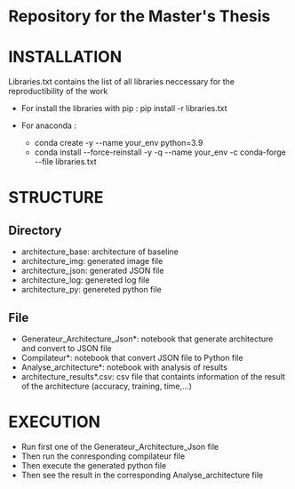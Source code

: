 # Repository for the Master's Thesis

# INSTALLATION
Libraries.txt contains the list of all libraries neccessary for the reproductibility of the work

- For install the libraries with pip : pip install -r libraries.txt

- For anaconda : 
    - conda create -y --name your_env python=3.9
    - conda install --force-reinstall -y -q --name your_env -c conda-forge --file libraries.txt


# STRUCTURE
## Directory
- architecture_base: architecture of baseline
- architecture_img: generated image file
- architecture_json: generated JSON file
- architecture_log: genereted log file
- architecture_py: genereted python file

## File

- Generateur_Architecture_Json*: notebook that generate architecture and convert to JSON file
- Compilateur*: notebook that convert JSON file to Python file
- Analyse_architecture*: notebook with analysis of results
- architecture_results*.csv: csv file that containts information of the result of the architecture (accuracy, training, time,...)

# EXECUTION 

- Run first one of the Generateur_Architecture_Json file
- Then run the conresponding compilateur file
- Then execute the generated python file
- Then see the result in the corresponding Analyse_architecture file